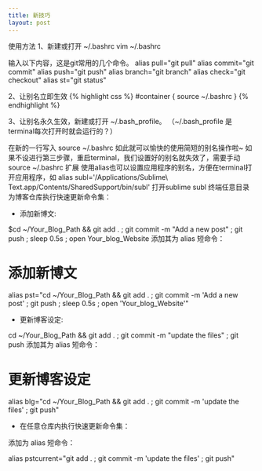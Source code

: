 ```yaml
---
title: 新技巧
layout: post
---
```

使用方法
1、新建或打开 ~/.bashrc
vim ~/.bashrc

输入以下内容，这是git常用的几个命令。
alias pull="git pull"
alias commit="git commit"
alias push="git push"
alias branch="git branch"
alias check="git checkout"
alias st="git status"

2、让别名立即生效
{% highlight css %}
#container {
   source ~/.bashrc
}
{% endhighlight %}


3、让别名永久生效，新建或打开 ~/.bash_profile。 （~/.bash_profile 是terminal每次打开时就会运行的？）

在新的一行写入
source ~/.bashrc
如此就可以愉快的使用简短的别名操作啦~
如果不设进行第三步骤，重启terminal，我们设置好的别名就失效了，需要手动source ~/.bashrc
扩展
使用alias也可以设置应用程序的别名，方便在terminal打开应用程序，如
alias subl='/Applications/Sublime\ Text.app/Contents/SharedSupport/bin/subl'
打开sublime
subl 
终端任意目录为博客仓库执行快速更新命令集：
- 添加新博文:

$cd ~/Your_Blog_Path && git add . ; git commit -m "Add a new post" ; git push ; sleep 0.5s ; open Your_blog_Website 
添加其为 alias 短命令：
# 添加新博文
alias pst="cd ~/Your_Blog_Path && git add . ; git commit -m 'Add a new post' ; git push ; sleep 0.5s ; open 'Your_blog_Website'" 
- 更新博客设定:

cd ~/Your_Blog_Path && git add . ; git commit -m "update the files" ; git push
添加其为 alias 短命令：
# 更新博客设定
alias blg="cd ~/Your_Blog_Path && git add . ; git commit -m 'update the files' ; git push" 
- 在任意仓库内执行快速更新命令集：

添加为 alias 短命令：

alias pstcurrent="git add . ; git commit -m 'update the files' ; git push"
